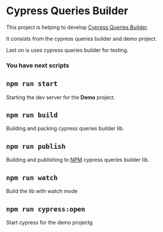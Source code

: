 # Cypress Queries Builder

This project is helping to develop [Cypress Queries Builder](https://www.npmjs.com/package/cypress-queries-builder).

It consists from the cypress queries builder and demo project. 

Last on is uses cypress queries builder for testing.

### You have next scripts

## `npm run start`

Starting the dev server for the **Demo** project.

## `npm run build`

Building and packing cypress queries builder lib.

## `npm run publish`
Building and publishing to [NPM](https://www.npmjs.com/package/cypress-queries-builder) cypress queries builder lib.

## `npm run watch`
Build the lib with watch mode

## `npm run cypress:open`
Start cypress for the demo projectg
